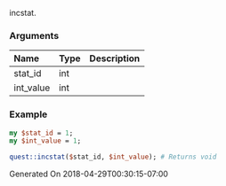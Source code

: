 incstat.
### Arguments
**Name**|**Type**|**Description**
:---|:---|:---
stat_id|int|
int_value|int|

### Example

```perl
my $stat_id = 1;
my $int_value = 1;

quest::incstat($stat_id, $int_value); # Returns void
```


Generated On 2018-04-29T00:30:15-07:00